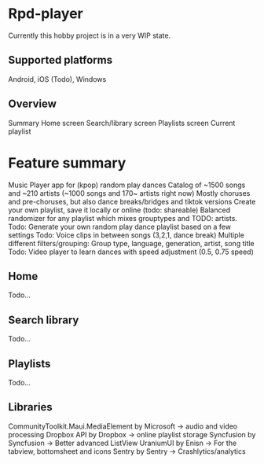 # Rpd-player
Currently this hobby project is in a very WIP state.

## Supported platforms
Android, iOS (Todo), Windows

## Overview
Summary
Home screen
Search/library screen
Playlists screen
Current playlist

# Feature summary
Music Player app for (kpop) random play dances
Catalog of ~1500 songs and ~210 artists (~1000 songs and 170~ artists right now)
    Mostly choruses and pre-choruses, but also dance breaks/bridges and tiktok versions
Create your own playlist, save it locally or online (todo: shareable)
Balanced randomizer for any playlist which mixes grouptypes and TODO: artists.
Todo: Generate your own random play dance playlist based on a few settings
Todo: Voice clips in between songs (3,2,1, dance break)
Multiple different filters/grouping: Group type, language, generation, artist, song title
Todo: Video player to learn dances with speed adjustment (0.5, 0.75 speed)

## Home 
Todo...

## Search library
Todo...

## Playlists
Todo...

## Libraries
CommunityToolkit.Maui.MediaElement by Microsoft -> audio and video processing
Dropbox API by Dropbox -> online playlist storage
Syncfusion by Syncfusion -> Better advanced ListView
UraniumUI by Enisn -> For the tabview, bottomsheet and icons
Sentry by Sentry -> Crashlytics/analytics
